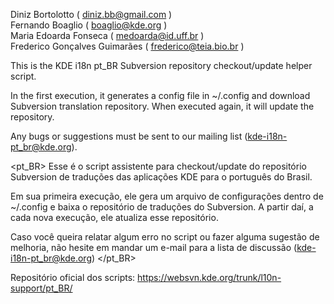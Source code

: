 
 Diniz Bortolotto ( diniz.bb@gmail.com )    
 Fernando Boaglio ( boaglio@kde.org )    
 Maria Edoarda Fonseca ( medoarda@id.uff.br )     
 Frederico Gonçalves Guimarães ( frederico@teia.bio.br )    


<en>
 This is the KDE i18n pt_BR Subversion repository checkout/update helper script.

 In the first execution, it generates a config file in ~/.config and download
 Subversion translation repository. When executed again, it will update
 the repository.

 Any bugs or suggestions must be sent to our mailing list
 (kde-i18n-pt_br@kde.org).
</en>

<pt_BR>
 Esse é o script assistente para checkout/update do repositório Subversion
 de traduções das aplicações KDE para o português do Brasil.

 Em sua primeira execução, ele gera um arquivo de configurações dentro de
 ~/.config e baixa o repositório de traduções do Subversion. A partir daí,
 a cada nova execução, ele atualiza esse repositório.

 Caso você queira relatar algum erro no script ou fazer alguma
 sugestão de melhoria, não hesite em mandar um e-mail para a lista de
 discussão (kde-i18n-pt_br@kde.org)
</pt_BR>


Repositório oficial dos scripts: https://websvn.kde.org/trunk/l10n-support/pt_BR/
